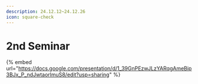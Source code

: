 ```yaml
---
description: 24.12.12~24.12.26
icon: square-check
---
```


# 2nd Seminar

{% embed url="https://docs.google.com/presentation/d/1_39GnPEzwJLzYARqgAmeBip3BJx_P_ndJwtaorlmuS8/edit?usp=sharing" %}

